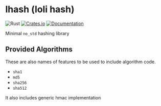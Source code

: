 # lhash (loli hash)

![Rust](https://github.com/DoumanAsh/lhash/workflows/Rust/badge.svg?branch=master)
[![Crates.io](https://img.shields.io/crates/v/lhash.svg)](https://crates.io/crates/lhash)
[![Documentation](https://docs.rs/lhash/badge.svg)](https://docs.rs/crate/lhash/)

Minimal `no_std` hashing library

## Provided Algorithms

These are also names of features to be used to include algorithm code.

- `sha1`
- `md5`
- `sha256`
- `sha512`

It also includes generic hmac implementation
